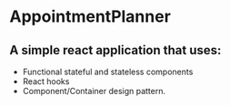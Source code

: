 # AppointmentPlanner
## A simple react application that uses: 
* Functional stateful and stateless components
* React hooks
* Component/Container design pattern.
